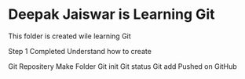 # Deepak Jaiswar is Learning Git

This folder is created wile learning Git 

Step 1 Completed
Understand how to create

Git Repositery
Make Folder
Git init
Git status
Git add
Pushed on GitHub 
